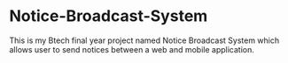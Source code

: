# Notice-Broadcast-System
This is my Btech final year project named Notice Broadcast System which allows user to send notices between a web and mobile application. 
